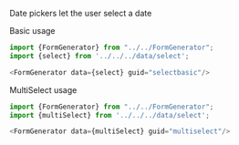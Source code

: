Date pickers let the user select a date

Basic usage
```js
import {FormGenerator} from "../../FormGenerator";
import {select} from '../../../data/select';

<FormGenerator data={select} guid="selectbasic"/>
```

MultiSelect usage
```js
import {FormGenerator} from "../../FormGenerator";
import {multiSelect} from '../../../data/select';

<FormGenerator data={multiSelect} guid="multiselect"/>
```
